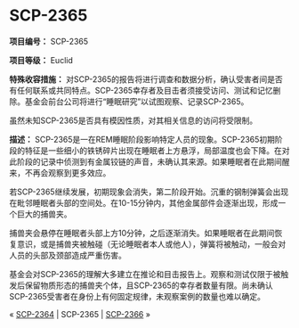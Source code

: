 # SCP-2365
                        


**项目编号：** SCP-2365

**项目等级：** Euclid

**特殊收容措施：** 对SCP-2365的报告将进行调查和数据分析，确认受害者间是否有任何联系或共同特点。SCP-2365幸存者及目击者须接受访问、测试和记忆删除。基金会前台公司将进行“睡眠研究”以试图观察、记录SCP-2365。

虽然未知SCP-2365是否具有模因性质，对其相关信息的访问将受限制。

**描述：** SCP-2365是一在REM睡眠阶段影响特定人员的现象。SCP-2365初期阶段的特征是一些细小的铁锈碎片出现在睡眠者上方悬浮，局部温度也会下降。在对此阶段的记录中侦测到有金属铰链的声音，未确认其来源。如果睡眠者在此期间醒来，不再会观察到更多效应。

若SCP-2365继续发展，初期现象会消失，第二阶段开始。沉重的钢制弹簧会出现在毗邻睡眠者头部的空间处。在10-15分钟内，其他金属部件会逐渐出现，形成一个巨大的捕兽夹。

捕兽夹会悬停在睡眠者头部上方10分钟，之后逐渐消失。如果睡眠者在此期间恢复意识，或是捕兽夹被触碰（无论睡眠者本人或他人），弹簧将被触动，一般会对人员的头部及颈部造成严重伤害。

基金会对SCP-2365的理解大多建立在推论和目击报告上。观察和测试仅限于被触发后保留物质形态的捕兽夹个体，且SCP-2365的幸存者数量有限。尚未确认SCP-2365受害者在身份上有何固定规律，未观察案例的数量也难以确定。



« [SCP-2364](/scp-2364) | SCP-2365 | [SCP-2366](/scp-2366) »





                    